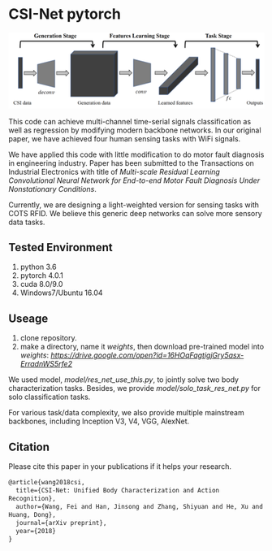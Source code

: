 # CSI-Net pytorch
![](figures/networks.png)


This code can achieve multi-channel time-serial signals classification  as well as regression by modifying modern backbone networks. In our original paper, we have achieved four human sensing tasks with WiFi signals.
 
We have applied this code with little modification to do motor fault diagnosis in engineering industry. Paper has been submitted to the Transactions on Industrial Electronics with title of *Multi-scale Residual Learning Convolutional Neural Network for End-to-end Motor Fault Diagnosis Under Nonstationary Conditions*.

Currently, we are designing a light-weighted version for sensing tasks with COTS RFID. We believe this generic deep networks can solve more sensory data tasks. 

## Tested Environment
1. python 3.6
1. pytorch 4.0.1
2. cuda 8.0/9.0
3. Windows7/Ubuntu 16.04

## Useage
1. clone repository.
2. make a directory, name it *weights*, then download pre-trained model into *weights*: *https://drive.google.com/open?id=16HOqFagtigjGry5asx-ErradnWS5rfe2*

We used model, *model/res_net_use_this.py*, to jointly solve two body characterization tasks. Besides, we provide *model/solo_task_res_net.py* for solo classification tasks. 

For various task/data complexity, we also provide multiple mainstream backbones, including Inception V3, V4, VGG, AlexNet. 


## Citation
Please cite this paper in your publications if it helps your research.

    @article{wang2018csi,
      title={CSI-Net: Unified Body Characterization and Action Recognition},
      author={Wang, Fei and Han, Jinsong and Zhang, Shiyuan and He, Xu and Huang, Dong},
      journal={arXiv preprint},
      year={2018}
    }

